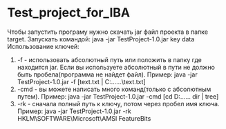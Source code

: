 # Test_project_for_IBA
Чтобы запустить програму нужно скачать jar файл проекта в папке target. 
Запускать командой: java -jar TestProject-1.0.jar key data
Использование ключей: 
  1) -f <file path> - использовать абсолютный путь или положить в папку где находится jar. Если вы используете абсолютный в пути не должно 
  быть пробела(программа не найдет файл). 
  Пример: java -jar TestProject-1.0.jar -f [text.txt | C:..\..\..\text.txt]
  2) -cmd <command> - вы можете написать много команд(только с абсолютным путем). 
  Пример: java -jar TestProject-1.0.jar -сmd [cd D:..\..\.. dir | tree]
  3) -rk <path key> <key> - сначала полный путь к ключу, потом через пробел имя ключа.
  Пример: java -jar TestProject-1.0.jar -rk HKLM\SOFTWARE\Microsoft\AMSI FeatureBits
